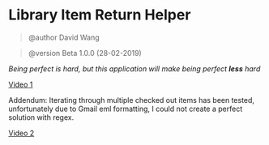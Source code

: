 # Library Item Return Helper
> @author David Wang

> @version Beta 1.0.0 (28-02-2019)

*Being perfect is hard, but this application will make being perfect __less__ hard*

[Video 1](https://youtu.be/40oxLOYrVFk)

Addendum: Iterating through multiple checked out items has been tested, unfortunately due to Gmail eml formatting, I could not create a perfect solution with regex. 


[Video 2](https://youtu.be/x6NmvSGs31g)



